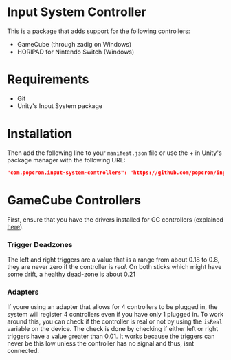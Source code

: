 # Input System Controller
This is a package that adds support for the following controllers:
- GameCube (through zadig on Windows)
- HORIPAD for Nintendo Switch (Windows)

# Requirements
- Git
- Unity's Input System package

# Installation
Then add the following line to your `manifest.json` file or use the + in Unity's package manager with the following URL:
```json
"com.popcron.input-system-controllers": "https://github.com/popcron/input-system-controllers.git"
```

# GameCube Controllers
First, ensure that you have the drivers installed for GC controllers (explained [here](https://wiki.dolphin-emu.org/index.php?title=How_to_use_the_Official_GameCube_Controller_Adapter_for_Wii_U_in_Dolphin#Windows)).

### Trigger Deadzones
The left and right triggers are a value that is a range from about 0.18 to 0.8, they are never zero if the controller is *real*. On both sticks which might have some drift, a healthy dead-zone is about 0.21

### Adapters
If youre using an adapter that allows for 4 controllers to be plugged in, the system will register 4 controllers even if you have only 1 plugged in. To work around this, you can check if the controller is real or not by using the `isReal` variable on the device. The check is done by checking if either left or right triggers have a value greater than 0.01. It works because the triggers can never be this low unless the controller has no signal and thus, isnt connected.
